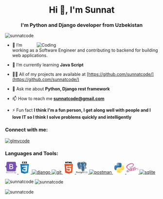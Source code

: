 

<h1 align="center">Hi 👋, I'm Sunnat</h1>
<h3 align="center">I'm Python and Django developer from Uzbekistan</h3>

<p align="left"> <img src="https://komarev.com/ghpvc/?username=sunnatcode&label=Profile%20views&color=0e75b6&style=flat" alt="sunnatcode" /> </p>

<img align="right" alt="Coding" width="400" src="https://media2.giphy.com/media/qgQUggAC3Pfv687qPC/200w.gif?cid=6c09b952rquekkjzpoxqvd8m3qcdhcrgpt91onbklcqwjveg&rid=200w.gif&ct=g"/>

- 🔭 I’m working as  a Software Engineer and contributing to backend for building web applications.

- 🌱 I’m currently learning **Java Script**

- 👨‍💻 All of my projects are available at [https://github.com/sunnatcode/](https://github.com/sunnatcode/)

- 💬 Ask me about **Python, Django rest framework**

- 📫 How to reach me **sunnatcode@gmail.com**

- ⚡ Fun fact **I think I'm a fun person, I get along well with people and I love IT so I think I solve problems quickly and intelligently**

<h3 align="left">Connect with me:</h3>
<p align="left">
<a href="https://instagram.com/glmvcode" target="blank"><img align="center" src="https://raw.githubusercontent.com/rahuldkjain/github-profile-readme-generator/master/src/images/icons/Social/instagram.svg" alt="glmvcode" height="30" width="40" /></a>
</p>

<h3 align="left">Languages and Tools:</h3>
<p align="left"> <a href="https://getbootstrap.com" target="_blank" rel="noreferrer"> <img src="https://raw.githubusercontent.com/devicons/devicon/master/icons/bootstrap/bootstrap-plain-wordmark.svg" alt="bootstrap" width="40" height="40"/> </a> <a href="https://www.w3schools.com/css/" target="_blank" rel="noreferrer"> <img src="https://raw.githubusercontent.com/devicons/devicon/master/icons/css3/css3-original-wordmark.svg" alt="css3" width="40" height="40"/> </a> <a href="https://www.djangoproject.com/" target="_blank" rel="noreferrer"> <img src="https://cdn.worldvectorlogo.com/logos/django.svg" alt="django" width="40" height="40"/> </a> <a href="https://git-scm.com/" target="_blank" rel="noreferrer"> <img src="https://www.vectorlogo.zone/logos/git-scm/git-scm-icon.svg" alt="git" width="40" height="40"/> </a> <a href="https://www.w3.org/html/" target="_blank" rel="noreferrer"> <img src="https://raw.githubusercontent.com/devicons/devicon/master/icons/html5/html5-original-wordmark.svg" alt="html5" width="40" height="40"/> </a> <a href="https://www.postgresql.org" target="_blank" rel="noreferrer"> <img src="https://raw.githubusercontent.com/devicons/devicon/master/icons/postgresql/postgresql-original-wordmark.svg" alt="postgresql" width="40" height="40"/> </a> <a href="https://postman.com" target="_blank" rel="noreferrer"> <img src="https://www.vectorlogo.zone/logos/getpostman/getpostman-icon.svg" alt="postman" width="40" height="40"/> </a> <a href="https://www.python.org" target="_blank" rel="noreferrer"> <img src="https://raw.githubusercontent.com/devicons/devicon/master/icons/python/python-original.svg" alt="python" width="40" height="40"/> </a> <a href="https://sass-lang.com" target="_blank" rel="noreferrer"> <img src="https://raw.githubusercontent.com/devicons/devicon/master/icons/sass/sass-original.svg" alt="sass" width="40" height="40"/> </a> <a href="https://www.sqlite.org/" target="_blank" rel="noreferrer"> <img src="https://www.vectorlogo.zone/logos/sqlite/sqlite-icon.svg" alt="sqlite" width="40" height="40"/> </a> </p>

<p><img align="left" src="https://github-readme-stats.vercel.app/api/top-langs?username=sunnatcode&show_icons=true&locale=en&layout=compact" alt="sunnatcode" /></p>

<p>&nbsp;<img align="center" src="https://github-readme-stats.vercel.app/api?username=sunnatcode&show_icons=true&locale=en" alt="sunnatcode" /></p>

<p><img align="center" src="https://github-readme-streak-stats.herokuapp.com/?user=sunnatcode&" alt="sunnatcode" /></p>
